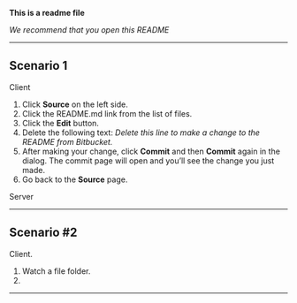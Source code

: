 **This is a readme file**


*We recommend that you open this README*

---

## Scenario 1

Client 

1. Click **Source** on the left side.
2. Click the README.md link from the list of files.
3. Click the **Edit** button.
4. Delete the following text: *Delete this line to make a change to the README from Bitbucket.*
5. After making your change, click **Commit** and then **Commit** again in the dialog. The commit page will open and you’ll see the change you just made.
6. Go back to the **Source** page.

Server

---

## Scenario #2

Client.

1. Watch a file folder.
2. 


---

